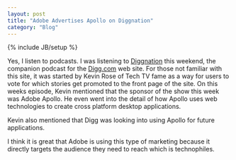 ```yaml
---
layout: post
title: "Adobe Advertises Apollo on Diggnation"
category: "Blog"
---
```

{% include JB/setup %}

Yes, I listen to podcasts. I was listening to [Diggnation](http://revision3.com/diggnation) this weekend, the companion podcast for the [Digg.com](http://digg.com) web site. For those not familiar with this site, it was started by Kevin Rose of Tech TV fame as a way for users to vote for which stories get promoted to the front page of the site. On this weeks episode, Kevin mentioned that the sponsor of the show this week was Adobe Apollo. He even went into the detail of how Apollo uses web technologies to create cross platform desktop applications.

Kevin also mentioned that Digg was looking into using Apollo for future applications.

I think it is great that Adobe is using this type of marketing because it directly targets the audience they need to reach which is technophiles.